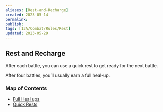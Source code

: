 ```yaml
---
aliases: [Rest-and-Recharge]
created: 2023-05-14
permalink: 
publish: 
tags: [13A/Combat/Rules/Rest]
updated: 2023-05-29
---
```


## Rest and Recharge

After each battle, you can use a quick rest to get ready for the next battle. 

After four battles, you’ll usually earn a full heal-up.

### Map of Contents

- [Full Heal ups](Compendium/13A/Combat-Rules/Rest-and-Recharge/Full-Heal-ups.md)
- [Quick Rests](Compendium/13A/Combat-Rules/Rest-and-Recharge/Quick-Rests.md)
